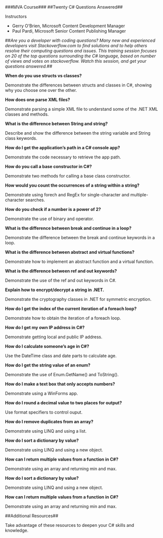 ###MVA Course###
##Twenty C\# Questions Answered##

Instructors
- Gerry O'Brien, Microsoft ​Content Development Manager
- Paul Pardi, Microsoft Senior Content Publishing Manager

##*Are you a developer with coding questions? Many new and experienced developers visit Stackoverflow.com to find solutions and to help others resolve their computing questions and issues. This training session focuses on 20 of the top questions surrounding the C\# language, based on number of views and votes on stackoverflow. Watch this session, and get your questions answered.*##

**When do you use structs vs classes?**

Demonstrate the differences between structs and classes in C\#, showing why you choose one over the other.

**How does one parse XML files?**

Demonstrate parsing a simple XML file to understand some of the .NET XML classes and methods.

**What is the difference between String and string?**

Describe and show the difference between the string variable and String class keywords.

**How do I get the application’s path in a C\# console app?**

Demonstrate the code necessary to retrieve the app path.

**How do you call a base constructor in C\#?**

Demonstrate two methods for calling a base class constructor.

**How would you count the occurrences of a string within a string?**

Demonstrate using forech and RegEx for single-character and multiple-character searches.

**How do you check if a number is a power of 2?**

Demonstrate the use of binary and operator.

**What is the difference between break and continue in a loop?**

Demonstrate the difference between the break and continue keywords in a loop.

**What is the difference between abstract and virtual functions?**

Demonstrate how to implement an abstract function and a virtual function.

**What is the difference between ref and out keywords?**

Demonstrate the use of the ref and out keywords in C\#.

**Explain how to encrypt/decrypt a string in .NET.**

Demonstrate the cryptography classes in .NET for symmetric encryption.

**How do I get the index of the current iteration of a foreach loop?**

Demonstrate how to obtain the iteration of a foreach loop.

**How do I get my own IP address in C\#?**

Demonstrate getting local and public IP address.

**How do I calculate someone’s age in C#?**

Use the DateTime class and date parts to calculate age.

**How do I get the string value of an enum?**

Demonstrate the use of Enum.GetName() and ToString().

**How do I make a text box that only accepts numbers?**

Demonstrate using a WinForms app.

**How do I round a decimal value to two places for output?**

Use format specifiers to control ouput.

**How do I remove duplicates from an array?**

Demonstrate using LINQ and using a list.

**How do I sort a dictionary by value?**

Demonstrate using LINQ and using a new object.

**How can I return multiple values from a function in C\#?**

Demonstrate using an array and returning min and max.

**How do I sort a dictionary by value?**

Demonstrate using LINQ and using a new object.

**How can I return multiple values from a function in C\#?**

Demonstrate using an array and returning min and max.

##Additional Resources##

Take advantage of these resources to deepen your C\# skills and knowledge.
